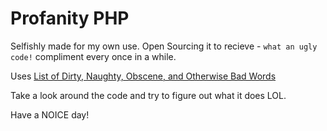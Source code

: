 # Profanity PHP

Selfishly made for my own use. Open Sourcing it to recieve - `what an ugly code!` compliment every once in a while.

Uses [List of Dirty, Naughty, Obscene, and Otherwise Bad Words](https://github.com/LDNOOBW/List-of-Dirty-Naughty-Obscene-and-Otherwise-Bad-Words.git)

Take a look around the code and try to figure out what it does LOL.

Have a NOICE day!
